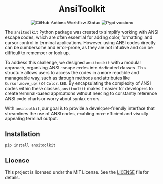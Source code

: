 <h1 align="center">AnsiToolkit</h1>
<p align="center">
<img alt="GitHub Actions Workflow Status" src="https://img.shields.io/github/actions/workflow/status/HYP3R00T/AnsiToolkit/pypi_publish.yml?style=for-the-badge&labelColor=%2324273a&color=%23b7bdf8">
<a src="https://pypi.org/project/ansitoolkit/" target="_blank">
<img alt="Pypi versions" src="https://img.shields.io/pypi/v/ansitoolkit?style=for-the-badge&labelColor=%2324273a&color=%23b7bdf8">
</a>
</p>

The `ansitoolkit` Python package was created to simplify working with ANSI escape codes, which are often essential for adding color, formatting, and cursor control in terminal applications. However, using ANSI codes directly can be cumbersome and error-prone, as they are not intuitive and can be difficult to remember or look up.

To address this challenge, we designed `ansitoolkit` with a modular approach, organizing ANSI escape codes into dedicated classes. This structure allows users to access the codes in a more readable and manageable way, such as through methods and attributes like `Cursor.move_up()` or `Color.RED`. By encapsulating the complexity of ANSI codes within these classes, `ansitoolkit` makes it easier for developers to create terminal-based applications without needing to constantly reference ANSI code charts or worry about syntax errors.

With `ansitoolkit`, our goal is to provide a developer-friendly interface that streamlines the use of ANSI codes, enabling more efficient and visually appealing terminal output.

## Installation

```bash
pip install ansitoolkit
```

## License

This project is licensed under the MIT License. See the [LICENSE](LICENSE) file for details.
